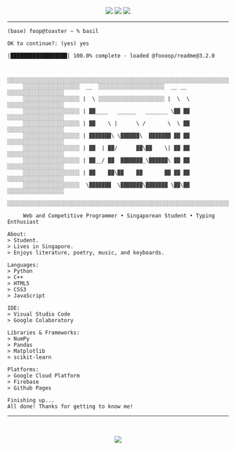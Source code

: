 <p align="center">
  <a href="#"><img src="https://img.shields.io/badge/location-singapore-ff0000"></a>
  <a href="#"><img src="https://img.shields.io/badge/machine-Macbook Air 2020-blue"></a>
  <a href="#"><img src="https://img.shields.io/badge/ㅤ-%F0%9F%8F%B3%EF%B8%8F%E2%80%8D%F0%9F%8C%88-69ff69"></a>
</p>

<hr>


```
(base) foop@toaster ~ % basil

OK to continue?: (yes) yes

|██████████████████| 100.0% complete - loaded @foooop/readme@3.2.0

     
     ░░░░░░░░░░░░░░░░░░░░░░░░░░░░░░░░░░░░░░░░░░░░░░░░░░░░░░░░░░░░░░░░░░░░░░░░
     ░░░░░░░░░░░░░░░░░░  __  ░░░░░░░░░░░░░░░░░░░░░  __ __  ░░░░░░░░░░░░░░░░░░
     ░░░░░░░░░░░░░░░░░░ |  \ ░░░░░░░░░░░░░░░░░░░░░ |  \  \ ░░░░░░░░░░░░░░░░░░
     ░░░░░░░░░░░░░░░░░░ | ▓▓____   ______   _______ \▓▓ ▓▓ ░░░░░░░░░░░░░░░░░░
     ░░░░░░░░░░░░░░░░░░ | ▓▓    \ |      \ /       \  \ ▓▓ ░░░░░░░░░░░░░░░░░░
     ░░░░░░░░░░░░░░░░░░ | ▓▓▓▓▓▓▓\ \▓▓▓▓▓▓\  ▓▓▓▓▓▓▓ ▓▓ ▓▓ ░░░░░░░░░░░░░░░░░░
     ░░░░░░░░░░░░░░░░░░ | ▓▓  | ▓▓/      ▓▓\▓▓    \| ▓▓ ▓▓ ░░░░░░░░░░░░░░░░░░
     ░░░░░░░░░░░░░░░░░░ | ▓▓__/ ▓▓  ▓▓▓▓▓▓▓_\▓▓▓▓▓▓\ ▓▓ ▓▓ ░░░░░░░░░░░░░░░░░░
     ░░░░░░░░░░░░░░░░░░ | ▓▓    ▓▓\▓▓    ▓▓       ▓▓ ▓▓ ▓▓ ░░░░░░░░░░░░░░░░░░
     ░░░░░░░░░░░░░░░░░░  \▓▓▓▓▓▓▓  \▓▓▓▓▓▓▓\▓▓▓▓▓▓▓ \▓▓\▓▓ ░░░░░░░░░░░░░░░░░░
     ░░░░░░░░░░░░░░░░░░░░░░░░░░░░░░░░░░░░░░░░░░░░░░░░░░░░░░░░░░░░░░░░░░░░░░░░                                  

     Web and Competitive Programmer • Singaporean Student • Typing Enthusiast

About:
> Student.
> Lives in Singapore.
> Enjoys literature, poetry, music, and keyboards.

Languages:
> Python
> C++
> HTML5
> CSS3
> JavaScript

IDE:
> Visual Studio Code
> Google Colaboratory

Libraries & Frameworks:
> NumPy
> Pandas
> Matplotlib
> scikit-learn

Platforms:
> Google Cloud Platform
> Firebase
> Github Pages

Finishing up...
All done! Thanks for getting to know me!
```

<hr>
<br>


<p align="center">
  <img src="https://github.com/object-oriented-human/object-oriented-human/blob/main/github-metrics.svg">
</p>

